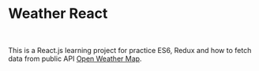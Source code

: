 <h1>Weather React </h1> <br>
<p>This is a React.js learning project for practice ES6, Redux and how to fetch data from public API <a href="https://openweathermap.org/">Open Weather Map</a>.</p>
